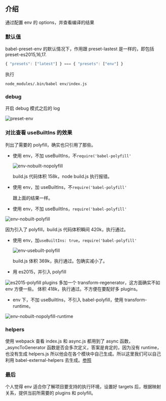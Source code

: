 ## 介绍
通过配置 env 的 options，并查看编译的结果

### 默认值
babel-preset-env 的默认情况下，作用跟 preset-lastest 是一样的，即包括 preset-es2015,16,17.
```javascript
{ "presets": ["latest"] } === { "presets": ["env"] }
```



执行 
```
node_modules/.bin/babel env/index.js
```

### debug

开启 debug 模式之后的 log

![preset-env](./img/preset-env-0.png)

### 对比查看 useBuiltIns 的效果

列出了需要的 polyfill，确实也只引用了那些。

- 使用 env，不加 useBuiltIns，不```require('babel-polyfill'```

  ![env-nobuilt-nopolyfill](./img/env-nobuilt-nopolyfill.png)

  build.js 代码体积 158k，node build.js 执行报错。

- 使用 env，加 useBuiltIns，不```require('babel-polyfill'```

  跟上面的结果一样。

- 使用 env，不加 useBuiltIns，```require('babel-polyfill'```
 
 ![env-nobuilt-polyfill](./img/env-nobuilt-polyfill.png)

  因为引入了 polyfill，build.js 代码体积瞬间 420k，执行通过。

- 使用 env，加```useBuiltIns: true```，```require('babel-polyfill'```

  ![env-usebuilt-polyfill](./img/env-usebuilt-polyfill.png)

   build.js 体积 369k，执行通过。包确实减小了。

- 用 es2015，并引入 polyfill
 
 ![es2015-polyfill](./img/es2015-polyfill.png)
  plugins 多加一个 transform-regenerator，这方面确实不如 env 方便一些。
  体积 418k，执行通过。不方便在要配好多 plugins。

- env 下，不加 useBuiltIns，不引入 babel-polyfill，使用 transform-runtime。

![env-nobuilt-nopolyfill-runtime](./img/env-nobuilt-nopolyfill-runtime.png)
  



### helpers
使用 webpack 查看 index.js 和 async.js 都用到了 async 函数，_asyncToGenerator 函数是否会多次定义，答案是肯定的，因为没有 runtime，也没有生成 helpers.js 所以他会在各个模块中自己生成。所以这里我们可以自己利用 babel-external-helpers 去生成。[参照](https://github.com/sunyongjian/babel-usage/tree/master/helpers)



### 最后
个人觉得 env 适合你了解项目要支持的执行环境，设置好 targets 后，根据映射关系，提供当前所需要的 plugins 和 polyfill。